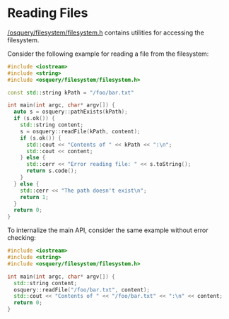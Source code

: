 # Reading Files

[/osquery/filesystem/filesystem.h](https://github.com/osquery/osquery/blob/master/osquery/filesystem/filesystem.h) contains utilities for accessing the filesystem.

Consider the following example for reading a file from the filesystem:

```cpp
#include <iostream>
#include <string>
#include <osquery/filesystem/filesystem.h>

const std::string kPath = "/foo/bar.txt"

int main(int argc, char* argv[]) {
  auto s = osquery::pathExists(kPath);
  if (s.ok()) {
    std::string content;
    s = osquery::readFile(kPath, content);
    if (s.ok()) {
      std::cout << "Contents of " << kPath << ":\n";
      std::cout << content;
    } else {
      std::cerr << "Error reading file: " << s.toString();
      return s.code();
    }
  } else {
    std::cerr << "The path doesn't exist\n";
    return 1;
  }
  return 0;
}
```

To internalize the main API, consider the same example without error checking:

```cpp
#include <iostream>
#include <string>
#include <osquery/filesystem/filesystem.h>

int main(int argc, char* argv[]) {
  std::string content;
  osquery::readFile("/foo/bar.txt", content);
  std::cout << "Contents of " << "/foo/bar.txt" << ":\n" << content;
  return 0;
}
```
